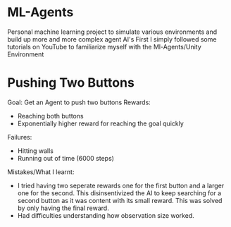 # ML-Agents
Personal machine learning project to simulate various environments and build up more and more complex agent AI's
First I simply followed some tutorials on YouTube to familiarize myself with the Ml-Agents/Unity Environment

# Pushing Two Buttons
Goal: Get an Agent to push two buttons
Rewards:
  - Reaching both buttons
  - Exponentially higher reward for reaching the goal quickly

Failures: 
  - Hitting walls
  - Running out of time (6000 steps)

Mistakes/What I learnt:
  - I tried having two seperate rewards one for the first button and a larger one for the second. This disinsentivized the AI to keep searching for a second button as it was content with its small reward. This was solved by only having the final reward.
  - Had difficulties understanding how observation size worked. 


